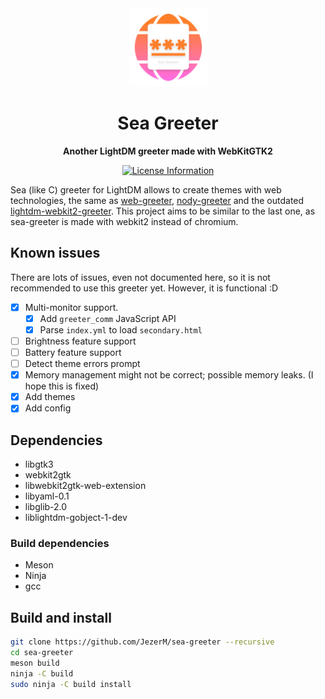 <div align="center">
  <a>
    <img
      alt="Sea Greeter Icon"
      width="125"
      src="./data/com.github.jezerm.sea-greeter.svg"
    />
  </a>
  <h1><strong>Sea Greeter</strong></h1>
  <p>
    <strong>Another LightDM greeter made with WebKitGTK2</strong>
  </p>
  <p>
    <a href="#">
      <img alt="License Information" src="https://img.shields.io/github/license/JezerM/sea-greeter.svg">
    </a>
  </p>
</div>

Sea (like C) greeter for LightDM allows to create themes with web technologies,
the same as [web-greeter][web-greeter], [nody-greeter][nody-greeter] and the
outdated [lightdm-webkit2-greeter][webkit2-greeter]. This project aims to be
similar to the last one, as sea-greeter is made with webkit2 instead of chromium.

## Known issues

There are lots of issues, even not documented here, so it is not recommended to use this greeter yet.
However, it is functional :D

- [x] Multi-monitor support.
    - [x] Add `greeter_comm` JavaScript API
    - [x] Parse `index.yml` to load `secondary.html`
- [ ] Brightness feature support
- [ ] Battery feature support
- [ ] Detect theme errors prompt
- [x] Memory management might not be correct; possible memory leaks. (I hope this is fixed)
- [x] Add themes
- [x] Add config

## Dependencies

- libgtk3
- webkit2gtk
- libwebkit2gtk-web-extension
- libyaml-0.1
- libglib-2.0
- liblightdm-gobject-1-dev

### Build dependencies

- Meson
- Ninja
- gcc

## Build and install

```sh
git clone https://github.com/JezerM/sea-greeter --recursive
cd sea-greeter
meson build
ninja -C build
sudo ninja -C build install
```

[web-greeter]: https://github.com/JezerM/web-greeter "Web Greeter"
[nody-greeter]: https://github.com/JezerM/nody-greeter "Nody Greeter"
[webkit2-greeter]: https://github.com/Antergos/web-greeter/tree/stable "LightDM WebKit2 Greeter"
